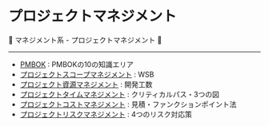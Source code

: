 # プロジェクトマネジメント

:dog: マネジメント系 - プロジェクトマネジメント :dog:

---

- [PMBOK](PMBOK.md) : PMBOKの10の知識エリア
- [プロジェクトスコープマネジメント](p_scope_m.md) : WSB
- [プロジェクト資源マネジメント](p_resource_m.md) : 開発工数
- [プロジェクトタイムマネジメント](p_time_m.md) : クリティカルパス・3つの図
- [プロジェクトコストマネジメント](p_cost_m.md) : 見積・ファンクションポイント法
- [プロジェクトリスクマネジメント](p_risk_m.md) : 4つのリスク対応策

